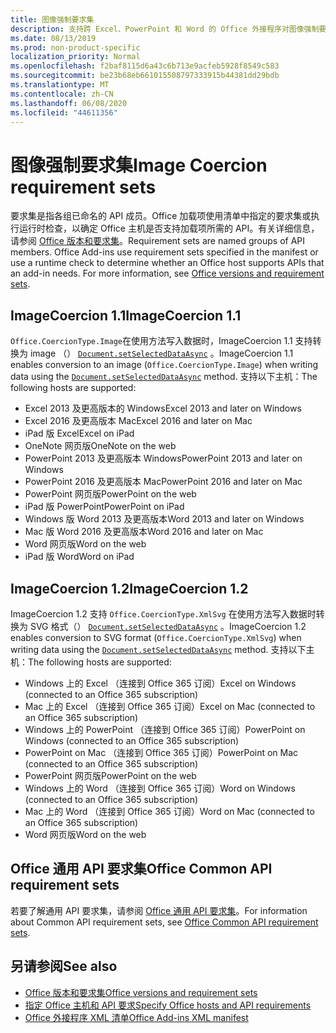 ```yaml
---
title: 图像强制要求集
description: 支持跨 Excel、PowerPoint 和 Word 的 Office 外接程序对图像强制要求集的支持。
ms.date: 08/13/2019
ms.prod: non-product-specific
localization_priority: Normal
ms.openlocfilehash: f2baf8115d6a43c6b713e9acfeb5928f8549c583
ms.sourcegitcommit: be23b68eb661015508797333915b44381dd29bdb
ms.translationtype: MT
ms.contentlocale: zh-CN
ms.lasthandoff: 06/08/2020
ms.locfileid: "44611356"
---
```

# <a name="image-coercion-requirement-sets"></a><span data-ttu-id="2c66a-103">图像强制要求集</span><span class="sxs-lookup"><span data-stu-id="2c66a-103">Image Coercion requirement sets</span></span>

<span data-ttu-id="2c66a-p101">要求集是指各组已命名的 API 成员。Office 加载项使用清单中指定的要求集或执行运行时检查，以确定 Office 主机是否支持加载项所需的 API。有关详细信息，请参阅 [Office 版本和要求集](../../develop/office-versions-and-requirement-sets.md)。</span><span class="sxs-lookup"><span data-stu-id="2c66a-p101">Requirement sets are named groups of API members. Office Add-ins use requirement sets specified in the manifest or use a runtime check to determine whether an Office host supports APIs that an add-in needs. For more information, see [Office versions and requirement sets](../../develop/office-versions-and-requirement-sets.md).</span></span>

## <a name="imagecoercion-11"></a><span data-ttu-id="2c66a-107">ImageCoercion 1.1</span><span class="sxs-lookup"><span data-stu-id="2c66a-107">ImageCoercion 1.1</span></span>

<span data-ttu-id="2c66a-108">`Office.CoercionType.Image`在使用方法写入数据时，ImageCoercion 1.1 支持转换为 image （） [`Document.setSelectedDataAsync`](/javascript/api/office/office.document#setselecteddataasync-data--options--callback-) 。</span><span class="sxs-lookup"><span data-stu-id="2c66a-108">ImageCoercion 1.1 enables conversion to an image (`Office.CoercionType.Image`) when writing data using the [`Document.setSelectedDataAsync`](/javascript/api/office/office.document#setselecteddataasync-data--options--callback-) method.</span></span> <span data-ttu-id="2c66a-109">支持以下主机：</span><span class="sxs-lookup"><span data-stu-id="2c66a-109">The following hosts are supported:</span></span>

- <span data-ttu-id="2c66a-110">Excel 2013 及更高版本的 Windows</span><span class="sxs-lookup"><span data-stu-id="2c66a-110">Excel 2013 and later on Windows</span></span>
- <span data-ttu-id="2c66a-111">Excel 2016 及更高版本 Mac</span><span class="sxs-lookup"><span data-stu-id="2c66a-111">Excel 2016 and later on Mac</span></span>
- <span data-ttu-id="2c66a-112">iPad 版 Excel</span><span class="sxs-lookup"><span data-stu-id="2c66a-112">Excel on iPad</span></span>
- <span data-ttu-id="2c66a-113">OneNote 网页版</span><span class="sxs-lookup"><span data-stu-id="2c66a-113">OneNote on the web</span></span>
- <span data-ttu-id="2c66a-114">PowerPoint 2013 及更高版本 Windows</span><span class="sxs-lookup"><span data-stu-id="2c66a-114">PowerPoint 2013 and later on Windows</span></span>
- <span data-ttu-id="2c66a-115">PowerPoint 2016 及更高版本 Mac</span><span class="sxs-lookup"><span data-stu-id="2c66a-115">PowerPoint 2016 and later on Mac</span></span>
- <span data-ttu-id="2c66a-116">PowerPoint 网页版</span><span class="sxs-lookup"><span data-stu-id="2c66a-116">PowerPoint on the web</span></span>
- <span data-ttu-id="2c66a-117">iPad 版 PowerPoint</span><span class="sxs-lookup"><span data-stu-id="2c66a-117">PowerPoint on iPad</span></span>
- <span data-ttu-id="2c66a-118">Windows 版 Word 2013 及更高版本</span><span class="sxs-lookup"><span data-stu-id="2c66a-118">Word 2013 and later on Windows</span></span>
- <span data-ttu-id="2c66a-119">Mac 版 Word 2016 及更高版本</span><span class="sxs-lookup"><span data-stu-id="2c66a-119">Word 2016 and later on Mac</span></span>
- <span data-ttu-id="2c66a-120">Word 网页版</span><span class="sxs-lookup"><span data-stu-id="2c66a-120">Word on the web</span></span>
- <span data-ttu-id="2c66a-121">iPad 版 Word</span><span class="sxs-lookup"><span data-stu-id="2c66a-121">Word on iPad</span></span>

## <a name="imagecoercion-12"></a><span data-ttu-id="2c66a-122">ImageCoercion 1.2</span><span class="sxs-lookup"><span data-stu-id="2c66a-122">ImageCoercion 1.2</span></span>

<span data-ttu-id="2c66a-123">ImageCoercion 1.2 支持 `Office.CoercionType.XmlSvg` 在使用方法写入数据时转换为 SVG 格式（） [`Document.setSelectedDataAsync`](/javascript/api/office/office.document#setselecteddataasync-data--options--callback-) 。</span><span class="sxs-lookup"><span data-stu-id="2c66a-123">ImageCoercion 1.2 enables conversion to SVG format (`Office.CoercionType.XmlSvg`) when writing data using the [`Document.setSelectedDataAsync`](/javascript/api/office/office.document#setselecteddataasync-data--options--callback-) method.</span></span> <span data-ttu-id="2c66a-124">支持以下主机：</span><span class="sxs-lookup"><span data-stu-id="2c66a-124">The following hosts are supported:</span></span>

- <span data-ttu-id="2c66a-125">Windows 上的 Excel （连接到 Office 365 订阅）</span><span class="sxs-lookup"><span data-stu-id="2c66a-125">Excel on Windows (connected to an Office 365 subscription)</span></span>
- <span data-ttu-id="2c66a-126">Mac 上的 Excel （连接到 Office 365 订阅）</span><span class="sxs-lookup"><span data-stu-id="2c66a-126">Excel on Mac (connected to an Office 365 subscription)</span></span>
- <span data-ttu-id="2c66a-127">Windows 上的 PowerPoint （连接到 Office 365 订阅）</span><span class="sxs-lookup"><span data-stu-id="2c66a-127">PowerPoint on Windows (connected to an Office 365 subscription)</span></span>
- <span data-ttu-id="2c66a-128">PowerPoint on Mac （连接到 Office 365 订阅）</span><span class="sxs-lookup"><span data-stu-id="2c66a-128">PowerPoint on Mac (connected to an Office 365 subscription)</span></span>
- <span data-ttu-id="2c66a-129">PowerPoint 网页版</span><span class="sxs-lookup"><span data-stu-id="2c66a-129">PowerPoint on the web</span></span>
- <span data-ttu-id="2c66a-130">Windows 上的 Word （连接到 Office 365 订阅）</span><span class="sxs-lookup"><span data-stu-id="2c66a-130">Word on Windows (connected to an Office 365 subscription)</span></span>
- <span data-ttu-id="2c66a-131">Mac 上的 Word （连接到 Office 365 订阅）</span><span class="sxs-lookup"><span data-stu-id="2c66a-131">Word on Mac (connected to an Office 365 subscription)</span></span>
- <span data-ttu-id="2c66a-132">Word 网页版</span><span class="sxs-lookup"><span data-stu-id="2c66a-132">Word on the web</span></span>

## <a name="office-common-api-requirement-sets"></a><span data-ttu-id="2c66a-133">Office 通用 API 要求集</span><span class="sxs-lookup"><span data-stu-id="2c66a-133">Office Common API requirement sets</span></span>

<span data-ttu-id="2c66a-134">若要了解通用 API 要求集，请参阅 [Office 通用 API 要求集](office-add-in-requirement-sets.md)。</span><span class="sxs-lookup"><span data-stu-id="2c66a-134">For information about Common API requirement sets, see [Office Common API requirement sets](office-add-in-requirement-sets.md).</span></span>

## <a name="see-also"></a><span data-ttu-id="2c66a-135">另请参阅</span><span class="sxs-lookup"><span data-stu-id="2c66a-135">See also</span></span>

- [<span data-ttu-id="2c66a-136">Office 版本和要求集</span><span class="sxs-lookup"><span data-stu-id="2c66a-136">Office versions and requirement sets</span></span>](../../develop/office-versions-and-requirement-sets.md)
- [<span data-ttu-id="2c66a-137">指定 Office 主机和 API 要求</span><span class="sxs-lookup"><span data-stu-id="2c66a-137">Specify Office hosts and API requirements</span></span>](../../develop/specify-office-hosts-and-api-requirements.md)
- [<span data-ttu-id="2c66a-138">Office 外接程序 XML 清单</span><span class="sxs-lookup"><span data-stu-id="2c66a-138">Office Add-ins XML manifest</span></span>](../../develop/add-in-manifests.md)
